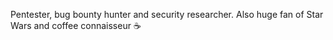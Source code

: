 Pentester, bug bounty hunter and security researcher. Also huge fan of Star Wars and coffee connaisseur :coffee:

<!---
redfr0g/redfr0g is a ✨ special ✨ repository because its `README.md` (this file) appears on your GitHub profile.
You can click the Preview link to take a look at your changes.
--->
